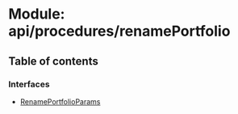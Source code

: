 # Module: api/procedures/renamePortfolio

## Table of contents

### Interfaces

- [RenamePortfolioParams](../wiki/api.procedures.renamePortfolio.RenamePortfolioParams)
